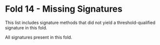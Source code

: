# Fold 14 - Missing Signatures

This list includes signature methods that did not yield a threshold-qualified signature in this fold.

All signatures present in this fold.
